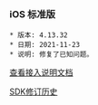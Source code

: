 ### iOS 标准版

```
* 版本: 4.13.32
* 日期: 2021-11-23
* 说明: 修复了已知问题。
```

[查看接入说明文档](https://developers.adnet.qq.com/doc/ios/guide)

[SDK修订历史](https://developers.adnet.qq.com/doc/ios/union/union_version)
